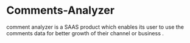 # Comments-Analyzer
comment analyzer is a SAAS product which enables its user to use the comments data for better growth of their channel or business .
